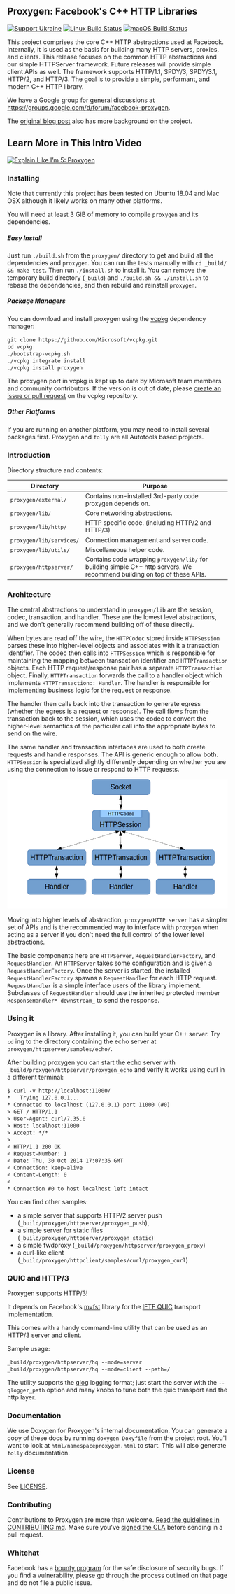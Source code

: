 ## Proxygen: Facebook's C++ HTTP Libraries

[![Support Ukraine](https://img.shields.io/badge/Support-Ukraine-FFD500?style=flat&labelColor=005BBB)](https://opensource.facebook.com/support-ukraine)
[![Linux Build Status](https://github.com/facebook/proxygen/actions/workflows/getdeps_linux.yml/badge.svg)](https://github.com/facebook/proxygen/actions/workflows/getdeps_linux.yml)
[![macOS Build Status](https://github.com/facebook/proxygen/actions/workflows/getdeps_mac.yml/badge.svg)](https://github.com/facebook/proxygen/actions/workflows/getdeps_mac.yml)

This project comprises the core C++ HTTP abstractions used at
Facebook. Internally, it is used as the basis for building many HTTP
servers, proxies, and clients. This release focuses on the common HTTP
abstractions and our simple HTTPServer framework. Future releases will
provide simple client APIs as well. The framework supports HTTP/1.1,
SPDY/3, SPDY/3.1, HTTP/2, and HTTP/3. The goal is to provide a simple,
performant, and modern C++ HTTP library.

We have a Google group for general discussions at https://groups.google.com/d/forum/facebook-proxygen.

The [original blog post](https://engineering.fb.com/production-engineering/introducing-proxygen-facebook-s-c-http-framework/)
also has more background on the project.

## Learn More in This Intro Video
[![Explain Like I’m 5: Proxygen](https://img.youtube.com/vi/OsrBYHIYCYk/0.jpg)](https://www.youtube.com/watch?v=OsrBYHIYCYk)

### Installing

Note that currently this project has been tested on Ubuntu 18.04 and Mac OSX
although it likely works on many other platforms.

You will need at least 3 GiB of memory to compile `proxygen` and its
dependencies.

##### Easy Install

Just run `./build.sh` from the `proxygen/` directory to get and build all
the dependencies and `proxygen`. You can run the tests manually with `cd _build/ && make test`.
Then run `./install.sh` to install it. You can remove the temporary build directory (`_build`) and `./build.sh && ./install.sh`
to rebase the dependencies, and then rebuild and reinstall `proxygen`.

##### Package Managers

You can download and install proxygen using the [vcpkg](https://github.com/Microsoft/vcpkg) dependency manager:

    git clone https://github.com/Microsoft/vcpkg.git
    cd vcpkg
    ./bootstrap-vcpkg.sh
    ./vcpkg integrate install
    ./vcpkg install proxygen

The proxygen port in vcpkg is kept up to date by Microsoft team members and community contributors. If the version is out of date, please [create an issue or pull request](https://github.com/Microsoft/vcpkg) on the vcpkg repository.

##### Other Platforms

If you are running on another platform, you may need to install several
packages first. Proxygen and `folly` are all Autotools based projects.

### Introduction

Directory structure and contents:

| Directory                  | Purpose                                                                       |
|----------------------------|-------------------------------------------------------------------------------|
| `proxygen/external/`       | Contains non-installed 3rd-party code proxygen depends on.                    |
| `proxygen/lib/`            | Core networking abstractions.                                                 |
| `proxygen/lib/http/`       | HTTP specific code. (including HTTP/2 and HTTP/3)                             |
| `proxygen/lib/services/`   | Connection management and server code.                                        |
| `proxygen/lib/utils/`      | Miscellaneous helper code.                                                    |
| `proxygen/httpserver/`     | Contains code wrapping `proxygen/lib/` for building simple C++ http servers. We recommend building on top of these APIs. |

### Architecture

The central abstractions to understand in `proxygen/lib` are the session, codec,
transaction, and handler. These are the lowest level abstractions, and we
don't generally recommend building off of these directly.

When bytes are read off the wire, the `HTTPCodec` stored inside
`HTTPSession` parses these into higher-level objects and associates with
it a transaction identifier. The codec then calls into `HTTPSession` which
is responsible for maintaining the mapping between transaction identifier
and `HTTPTransaction` objects. Each HTTP request/response pair has a
separate `HTTPTransaction` object. Finally, `HTTPTransaction` forwards the
call to a handler object which implements `HTTPTransaction:: Handler`. The
handler is responsible for implementing business logic for the request or
response.

The handler then calls back into the transaction to generate egress
(whether the egress is a request or response). The call flows from the
transaction back to the session, which uses the codec to convert the
higher-level semantics of the particular call into the appropriate bytes
to send on the wire.

The same handler and transaction interfaces are used to both create requests
and handle responses. The API is generic enough to allow
both. `HTTPSession` is specialized slightly differently depending on
whether you are using the connection to issue or respond to HTTP
requests.

![Core Proxygen Architecture](CoreProxygenArchitecture.png)

Moving into higher levels of abstraction, `proxygen/HTTP server` has a
simpler set of APIs and is the recommended way to interface with `proxygen`
when acting as a server if you don't need the full control of the lower
level abstractions.

The basic components here are `HTTPServer`, `RequestHandlerFactory`, and
`RequestHandler`. An `HTTPServer` takes some configuration and is given a
`RequestHandlerFactory`. Once the server is started, the installed
`RequestHandlerFactory` spawns a `RequestHandler` for each HTTP
request. `RequestHandler` is a simple interface users of the library
implement. Subclasses of `RequestHandler` should use the inherited
protected member `ResponseHandler* downstream_` to send the response.

### Using it

Proxygen is a library. After installing it, you can build your C++
server. Try `cd` ing to the directory containing the echo server at
`proxygen/httpserver/samples/echo/`.

After building proxygen you can start the echo server with `_build/proxygen/httpserver/proxygen_echo`
and verify it works using curl in a different terminal:
```shell
$ curl -v http://localhost:11000/
*   Trying 127.0.0.1...
* Connected to localhost (127.0.0.1) port 11000 (#0)
> GET / HTTP/1.1
> User-Agent: curl/7.35.0
> Host: localhost:11000
> Accept: */*
>
< HTTP/1.1 200 OK
< Request-Number: 1
< Date: Thu, 30 Oct 2014 17:07:36 GMT
< Connection: keep-alive
< Content-Length: 0
<
* Connection #0 to host localhost left intact
```

You can find other samples:
  * a simple server that supports HTTP/2 server push (`_build/proxygen/httpserver/proxygen_push`),
  * a simple server for static files (`_build/proxygen/httpserver/proxygen_static`)
  * a simple fwdproxy (`_build/proxygen/httpserver/proxygen_proxy`)
  * a curl-like client (`_build/proxygen/httpclient/samples/curl/proxygen_curl`)

### QUIC and HTTP/3

Proxygen supports HTTP/3!

It depends on Facebook's [mvfst](https://github.com/facebook/mvfst)
library for the [IETF QUIC](https://github.com/quicwg/base-drafts) transport
implementation.

This comes with a handy command-line utility that can be used as an HTTP/3
server and client.

Sample usage:
```shell
_build/proxygen/httpserver/hq --mode=server
_build/proxygen/httpserver/hq --mode=client --path=/
```
The utility supports the [qlog](https://github.com/quiclog/internet-drafts)
logging format; just start the server with the `--qlogger_path` option and many
knobs to tune both the quic transport and the http layer.

### Documentation

We use Doxygen for Proxygen's internal documentation. You can generate a
copy of these docs by running `doxygen Doxyfile` from the project
root. You'll want to look at `html/namespaceproxygen.html` to start. This
will also generate `folly` documentation.

### License
See [LICENSE](LICENSE).

### Contributing
Contributions to Proxygen are more than welcome. [Read the guidelines in CONTRIBUTING.md](CONTRIBUTING.md).
Make sure you've [signed the CLA](https://code.facebook.com/cla) before sending in a pull request.

### Whitehat

Facebook has a [bounty program](https://www.facebook.com/whitehat/) for
the safe disclosure of security bugs. If you find a vulnerability, please
go through the process outlined on that page and do not file a public issue.
